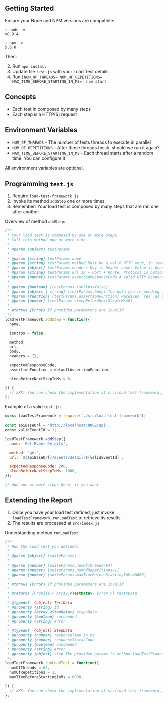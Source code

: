 ## Getting Started

Ensure your Node and NPM versions are compatible:

```shell
→ node -v
v8.9.4

→ npm -v
5.6.0
```

Then:

2.  Run `npm install`
2.  Update file `test.js` with your Load Test details
3.  Run `[NUM_OF_THREADS= NUM_OF_REPETITIONS= MAX_TIME_BEFORE_STARTING_IN_MS=] npm start`

## Concepts

- Each test in composed by many steps
- Each step is a HTTP(S) request

## Environment Variables

- `NUM_OF_THREADS` - The number of tests threads to execute in parallel
- `NUM_OF_REPETITIONS` - After those threads finish, should we run it again?
- `MAX_TIME_BEFORE_STARTING_IN_MS` - Each thread starts after a random time. You can configure it

All environment variables are optional.

## Programming `test.js`

1.  Require `load-test-framework.js`
2.  Invoke its method `addStep` one or more times
3.  Remember: Your load test is composed by many steps that are ran one after another

Overview of method `addStep`:

```javascript
/**
 * Your load test is composed by one or more steps.
 * Call this method one or more time.
 *
 * @param {object} testParams
 *
 * @param {string} testParams.name
 * @param {string} testParams.method Must be a valid HTTP verb, in lower case
 * @param {object} testParams.headers Key is header name, Value is header value
 * @param {string} testParams.url IP + Port + Route. Protocol is optional
 * @param {number} testParams.expectedResponseCode A valid HTTP Response Code
 *
 * @param {boolean} [testParams.isHttps=false]
 * @param {object | string} [testParams.body] The data you're sending in the body, if any
 * @param {function} [testParams.assertionFunction] Receives `res` as parameter from Axios. You can assert its res.body
 * @param {number} [testParams.sleepBeforeNextStepInMs=0]
 *
 * @throws {Error} If provided parameters are invalid
 */
loadTestFramework.addStep = function({
  name,

  isHttps = false,

  method,
  url,
  body,
  headers = {},

  expectedResponseCode,
  assertionFunction = defaultAssertionFunction,

  sleepBeforeNextStepInMs = 0,

}) {
  // XXX: You can check the implementation at src/load-test-framework.js
};
```

Example of a valid `test.js`:

```javascript
const loadTestFramework = require('./src/load-test-framework');

const apiBaseUrl = 'http://localhost:8082/api';
const validEventId = 1;

loadTestFramework.addStep({
  name: 'Get Event Details',

  method: 'get',
  url: `${apiBaseUrl}/events/detail/${validEventId}`,

  expectedResponseCode: 200,
  sleepBeforeNextStepInMs: 1000,
});

// Add one or more steps here, if you want
```

## Extending the Report

1.  Once you have your load test defined, just invoke `loadTestFramework.runLoadTest` to retrieve its results
2.  The results are processed at `src/index.js`

Understanding method `runLoadTest`:

```javascript
/**
 * Run the load test you defined.
 *
 * @param {object} [suiteParams]
 *
 * @param {number} [suiteParams.numOfThreads=64]
 * @param {number} [suiteParams.numOfRepetitions=1]
 * @param {number} [suiteParams.maxTimeBeforeStartingInMs=8000]
 *
 * @throws {Error} If provided parameters are invalid
 *
 * @returns {Promise.< Array.<TestData>, Error >} testsData
 *
 * @typedef  {object} TestData
 * @property {string} id
 * @property {Array.<StepData>} stepsData
 * @property {boolean} succeeded
 * @property {string} error
 *
 * @typedef  {object} StepData
 * @property {number} responseTime In ms
 * @property {number} responseStatusCode
 * @property {boolean} succeeded
 * @property {string} error
 * @property {object} step The provided params to method loadTestFramework.addStep
 */
loadTestFramework.runLoadTest = function({
  numOfThreads = 64,
  numOfRepetitions = 1,
  maxTimeBeforeStartingInMs = 8000,

}) {
  // XXX: You can check the implementation at src/load-test-framework.js
};
```
